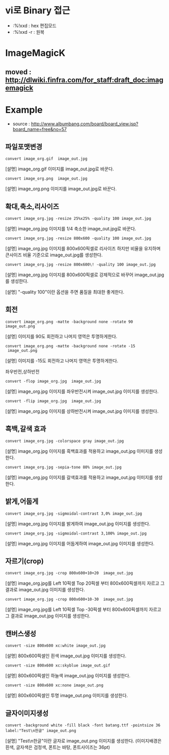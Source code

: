 # vi로 Binary 접근
* :%!xxd : hex 편집모드 
* :%!xxd -r : 원복


# ImageMagicK 
moved :  http://dlwiki.finfra.com/for_staff:draft_doc:imagemagick
---
# Example
- source : http://www.albumbang.com/board/board_view.jsp?board_name=free&no=57
## 파일포맷변경
```
convert image_org.gif  image_out.jpg
```
[설명] image_org.gif  이미지를 image_out.jpg로 바꾼다.

```
convert image_org.png  image_out.jpg
```
[설명] image_org.png  이미지를 image_out.jpg로 바꾼다.





## 확대,축소,리사이즈

```
convert image_org.jpg -resize 25%x25% -quality 100 image_out.jpg
```
[설명] image_org.jpg  이미지를 1/4 축소한 image_out.jpg로 바꾼다.

```
convert image_org.jpg -resize 800x600 -quality 100 image_out.jpg
```
[설명] image_org.jpg  이미지를 800x600픽셀로 리사이즈 하지만 비율을 유지하며 큰사이즈 비율 기준으로 image_out.jpg를 생성한다.

```
convert image_org.jpg -resize 800x600\! -quality 100 image_out.jpg
```
[설명] image_org.jpg  이미지를 800x600픽셀로 강제적으로 바꾸어 image_out.jpg를 생성한다.

[설명] "-quality 100"이란 옵션을 주면 품질을 최대한 좋게한다.





## 회전

```
convert image_org.png -matte -background none -rotate 90
image_out.png
```
[설명] 이미지를 90도 회전하고 나머지 영역은 투명하게한다.

```
convert image_org.png -matte -background none -rotate -15
 image_out.png
 ```
[설명] 이미지를 -15도 회전하고 나머지 영역은 투명하게한다.





좌우반전,상하반전

```
convert -flop image_org.jpg  image_out.jpg
```
[설명] image_org.jpg  이미지를 좌우반전시켜 image_out.jpg 이미지를 생성한다.

```
convert -flip image_org.jpg  image_out.jpg
```
[설명] image_org.jpg  이미지를 상하반전시켜 image_out.jpg 이미지를 생성한다.





## 흑백,갈색 효과

```
convert image_org.jpg -colorspace gray image_out.jpg
```
[설명] image_org.jpg  이미지를 흑백효과를 적용하고 image_out.jpg 이미지를 생성한다.

```
convert image_org.jpg -sepia-tone 80% image_out.jpg
```
[설명] image_org.jpg  이미지를 갈색효과를 적용하고 image_out.jpg 이미지를 생성한다.





## 밝게,어둡게

```
convert image_org.jpg -sigmoidal-contrast 3,0% image_out.jpg
```
[설명] image_org.jpg  이미지를 밝게하여 image_out.jpg 이미지를 생성한다.

```
convert image_org.jpg -sigmoidal-contrast 3,100% image_out.jpg
```
[설명] image_org.jpg  이미지를 어둡게하여 image_out.jpg 이미지를 생성한다.





## 자르기(crop)

```
convert image_org.jpg -crop 800x600+10+20  image_out.jpg
```
[설명] image_org.jpg를 Left 10픽셀 Top 20픽셀 부터 800x600픽셀까지  자르고 그 결과로 image_out.jpg 이미지를 생성한다.

```
convert image_org.jpg -crop 800x600+10-30  image_out.jpg
```
[설명] image_org.jpg를 Left 10픽셀 Top -30픽셀 부터 800x600픽셀까지  자르고 그 결과로 image_out.jpg 이미지를 생성한다.





## 캔버스생성

```
convert -size 800x600 xc:white image_out.jpg
```
[설명] 800x600픽셀인 흰색 image_out.jpg 이미지를 생성한다.

```
convert -size 800x600 xc:skyblue image_out.gif
```
[설명] 800x600픽셀인 하늘색 image_out.jpg 이미지를 생성한다.

```
convert -size 800x600 xc:none image_out.png
```
[설명] 800x600픽셀인 투명 image_out.png 이미지를 생성한다.


## 글자이미지생성
```
convert -background white -fill black -font batang.ttf -pointsize 36 label:"Test\n한글" image_out.png
```
[설명] "Test\n한글"이란 글자로 image_out.png 이미지를 생성한다. (이미지배경은 흰색, 글자색은 검정색, 폰트는 바탕, 폰트사이즈는 36pt)


